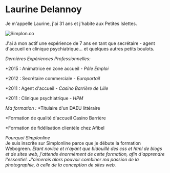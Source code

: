 # Laurine Delannoy


Je m'appelle Laurine, j'ai 31 ans et j'habite aux Petites Islettes.

![Simplon.co](http://www.communes.com/images/orig/lorraine/meuse/les-islettes_55120/map_les-islettes_55120.png)

J'ai à mon actif une expérience de 7 ans en tant que secrétaire - agent d'accueil en clinique psychiatrique...
et quelques autres petits boulots.

_Dernières Expériences Professionnelles:_

*2015 : Animatrice en zone accueil - *Pôle Emploi*  

*2012 : Secrétaire commerciale - *Europortail*  

*2011 : Agent d'accueil - *Casino Barrière de Lille*  

*2011 : Clinique psychiatrique - *HPM*  



_Ma formation :_ 
*Titulaire d'un DAEU littéraire  

*Formation de qualité d'accueil Casino Barrière  

*Formation de fidélisation clientèle chez Afibel  


_Pourquoi Simplonline_  
Je suis inscrite sur Simplonline parce que je débute la formation Webogreen. 
*Etant novice et n'ayant que bidouillé des css et html de blogs et de sites web, j'attends énormément 
de cette formation, afin d'apprendre l'essentiel. J'aimerais alors pouvoir combiner ma passion de la photographie, 
à celle de la conception de sites web.* 


